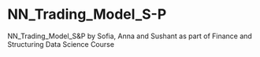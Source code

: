 # NN_Trading_Model_S-P
NN_Trading_Model_S&amp;P by Sofia, Anna and Sushant as part of Finance and Structuring Data Science Course
